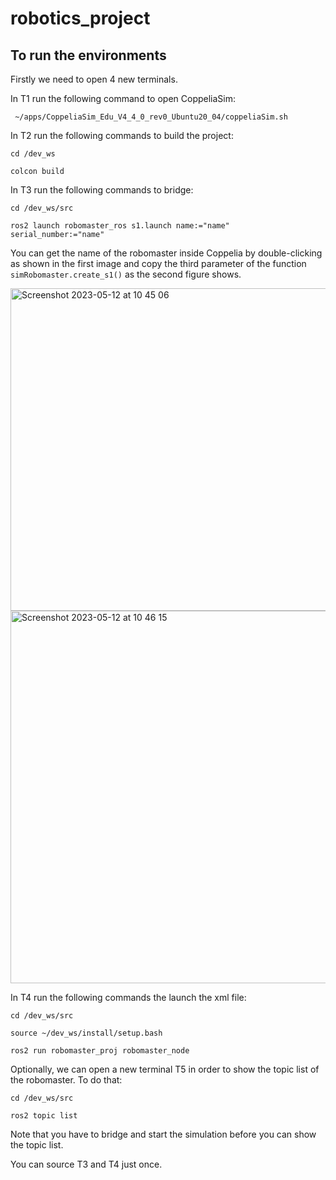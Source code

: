 # robotics_project

## To run the environments
Firstly we need to open 4 new terminals.

In T1 run the following command to open CoppeliaSim:

` ~/apps/CoppeliaSim_Edu_V4_4_0_rev0_Ubuntu20_04/coppeliaSim.sh`

In T2 run the following commands to build the project:

`cd /dev_ws`

`colcon build`

In T3 run the following commands to bridge:

`cd /dev_ws/src`

`ros2 launch robomaster_ros s1.launch name:="name" serial_number:="name"`

You can get the name of the robomaster inside Coppelia by double-clicking as shown in the first image and copy the third parameter of the function `simRobomaster.create_s1()` as the second figure shows.

<img width="516" alt="Screenshot 2023-05-12 at 10 45 06" src="https://github.com/JuryAndrea/robotics_project/assets/43291397/1e1b5508-145b-4bea-a5f1-bad3b0a6e683">


<img width="596" alt="Screenshot 2023-05-12 at 10 46 15" src="https://github.com/JuryAndrea/robotics_project/assets/43291397/61b20321-2949-4c10-9a7c-e068711b397b">

In T4 run the following commands the launch the xml file:

`cd /dev_ws/src`

`source ~/dev_ws/install/setup.bash`

`ros2 run robomaster_proj robomaster_node`

Optionally, we can open a new terminal T5 in order to show the topic list of the robomaster. To do that:

`cd /dev_ws/src`

`ros2 topic list`

Note that you have to bridge and start the simulation before you can show the topic list.

You can source T3 and T4 just once. 
